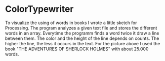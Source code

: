 ColorTypewriter
===============

To visualize the using of words in books I wrote a little sketch for Processing. The program analyzes a given text file and stores the different words in an array. Everytime the programm finds a word twice it draw a line between them. The color and the height of the line depends on counts. The higher the line, the less it occurs in the text. For the picture above I used the book "THE ADVENTURES OF SHERLOCK HOLMES" with about 25.000 words.
